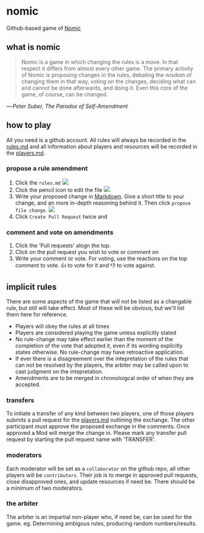 # nomic
Github-based game of [Nomic](https://en.wikipedia.org/wiki/Nomic)

## what is nomic

> Nomic is a game in which changing the rules is a move. In that respect it differs from almost every other game. The primary activity of Nomic is proposing changes in the rules, debating the wisdom of changing them in that way, voting on the changes, deciding what can and cannot be done afterwards, and doing it. Even this core of the game, of course, can be changed.

_— Peter Suber, The Paradox of Self-Amendment_

## how to play
All you need is a github account. All rules will always be recorded in the [rules.md](./rules.md) and all information about players and resources will be recorded in the [players.md](./players.md).

### propose a rule amendment
1. Click the `rules.md` ![](http://i.imgur.com/gtWUHWd.jpg)
2. Click the pencil icon to edit the file ![](http://i.imgur.com/rGYJ88i.jpg)
3. Write your proposed change in [Markdown](https://github.com/adam-p/markdown-here/wiki/Markdown-Cheatsheet). Give a short title to your change, and an more in-depth reasoning behind it. Then click `propose file change`. ![](http://i.imgur.com/3rlMJVc.jpg)
4. Click `Create Pull Request` twice and

### comment and vote on amendments
1. Click the 'Pull requests' alogn the top. <!-- tab off to the left. ![](http://i.imgur.com/eP2OUwe.jpg) -->
2. Click on the pull request you wish to vote or comment on
3. Write your comment or vote. For voting, use the reactions on the top comment to vote. :+1: to vote for it and :-1: to vote against.

## implicit rules
There are some aspects of the game that will not be listed as a changable rule, but still will take effect. Most of these will be obvious, but we'll list them here for reference.

* Players will obey the rules at all times
* Players are considered playing the game unless explicitly stated
* No rule-change may take effect earlier than the moment of the completion of the vote that adopted it, even if its wording explicitly states otherwise. No rule-change may have retroactive application.
* If ever there is a disagreement over the intepretation of the rules that can not be resolved by the players, the arbiter may be called upon to cast judgment on the intepretation.
* Amendments are to be merged in chronoloigcal order of when they are accepted.

### transfers
To initiate  a transfer of any kind between two players, one of those players submits a pull request for the [players.md](players.md) outlining the exchange. The other participant must approve the proposed exchange in the comments. Once approved a Mod will merge the change in. Please mark any transfer pull request by starting the pull request name with 'TRANSFER'.

### moderators
Each moderator will be set as a `collaborator` on the github repo, all other players will be `contributors`. Their job is to merge in approved pull requests, close disapproved ones, and update resources if need be. There should be a minimum of two moderators.

### the arbiter
The arbiter is an impartial non-player who, if need be, can be used for the game. eg. Determining ambigous rules, producing random numbers/results.
